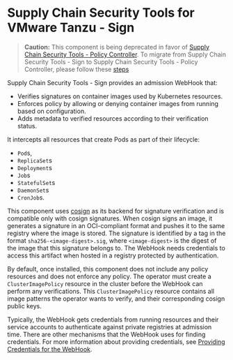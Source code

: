 # Supply Chain Security Tools for VMware Tanzu - Sign

>**Caution:** This component is being deprecated in favor of [Supply Chain Security Tools - Policy Controller](../scst-policy/overview.md).
>To migrate from Supply Chain Security Tools - Sign to Supply Chain Security Tools - Policy Controller, please follow these [steps](../scst-policy/migration.hbs.md)

Supply Chain Security Tools - Sign provides an admission WebHook that:

- Verifies signatures on container images used by Kubernetes resources.
- Enforces policy by allowing or denying container images from running based
on configuration.
- Adds metadata to verified resources according to their verification status.

It intercepts all resources that create Pods as part of their lifecycle:

* `Pod`s,
* `ReplicaSet`s
* `Deployment`s
* `Job`s
* `StatefulSet`s
* `DaemonSet`s
* `CronJob`s.

This component uses [cosign](https://github.com/sigstore/cosign#cosign) as its
backend for signature verification and is compatible only with cosign signatures.
When cosign signs an image, it generates a signature in an OCI-compliant format
and pushes it to the same registry where the image is stored. The signature is
identified by a tag in the format `sha256-<image-digest>.sig`, where `<image-digest>`
is the digest of the image that this signature belongs to. The WebHook needs
credentials to access this artifact when hosted in a registry protected by
authentication.

By default, once installed, this component does not include any policy resources
and does not enforce any policy.
The operator must create a `ClusterImagePolicy` resource in the cluster before
the WebHook can perform any verifications. This `ClusterImagePolicy`
resource contains all image patterns the operator wants to verify, and their
corresponding cosign public keys.

Typically, the WebHook gets credentials from running resources and their service
accounts to authenticate against private registries at admission time.
There are other mechanisms that the WebHook uses for finding credentials.
For more information about providing credentials, see
[Providing Credentials for the WebHook](configuring.md#provide-creds-for-package).
